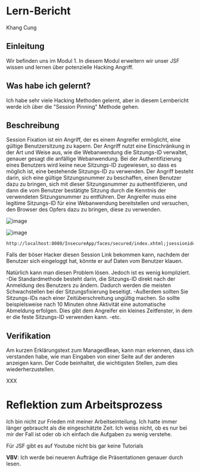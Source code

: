 # Lern-Bericht
Khang Cung

## Einleitung

Wir befinden uns im Modul 1. In diesem Modul erweitern wir unser JSF wissen und lernen über potenzielle Hacking Angriff.

## Was habe ich gelernt?
Ich habe sehr viele Hacking Methoden gelernt, aber in diesem Lernbericht werde ich über die "Session Pinning" Methode gehen.

## Beschreibung

Session Fixation ist ein Angriff, der es einem Angreifer ermöglicht, eine gültige Benutzersitzung zu kapern. Der Angriff nutzt eine Einschränkung in der Art und Weise aus, wie die Webanwendung die Sitzungs-ID verwaltet, genauer gesagt die anfällige Webanwendung. Bei der Authentifizierung eines Benutzers wird keine neue Sitzungs-ID zugewiesen, so dass es möglich ist, eine bestehende Sitzungs-ID zu verwenden. Der Angriff besteht darin, sich eine gültige Sitzungsnummer zu beschaffen, einen Benutzer dazu zu bringen, sich mit dieser Sitzungsnummer zu authentifizieren, und dann die vom Benutzer bestätigte Sitzung durch die Kenntnis der verwendeten Sitzungsnummer zu entführen. Der Angreifer muss eine legitime Sitzungs-ID für eine Webanwendung bereitstellen und versuchen, den Browser des Opfers dazu zu bringen, diese zu verwenden.

![image](https://media.geeksforgeeks.org/wp-content/uploads/20220711160012/sessionfixationattack.png)


![image](https://i.ibb.co/0M1h1PJ/Screenshot-2022-12-14-225843.png)
```
http://localhost:8080/InsecureApp/faces/secured/index.xhtml;jsessionid=25e3a632733dc737e26b434912ef
```
Falls der böser Hacker diesen Session Link bekommen kann, nachdem der Benutzer sich eingeloggt hat, könnte er auf Daten vom Benutzer klauen. 

Natürlich kann man diesen Problem lösen. Jedoch ist es wenig kompliziert. 
-Die Standardmethode besteht darin, die Sitzungs-ID direkt nach der Anmeldung des Benutzers zu ändern. Dadurch werden die meisten Schwachstellen bei der Sitzungsfixierung beseitigt.
-Außerdem sollten Sie Sitzungs-IDs nach einer Zeitüberschreitung ungültig machen. So sollte beispielsweise nach 10 Minuten ohne Aktivität eine automatische Abmeldung erfolgen. Dies gibt dem Angreifer ein kleines Zeitfenster, in dem er die feste Sitzungs-ID verwenden kann.
-etc.

## Verifikation

Am kurzen Erklärungstext zum ManagedBean, kann man erkennen, dass ich verstanden habe, wie man Eingaben von einer Seite auf der anderen anzeigen kann. 
Der Code beinhaltet, die wichtigsten Stellen, zum dies wiederherzustellen.

XXX

# Reflektion zum Arbeitsprozess

Ich bin nicht zur Frieden mit meiner Arbeitseinteilung. Ich hatte immer länger gebraucht als die eingeschätzte Zeit. Ich weiss nicht, ob es nur bei mir der Fall ist oder ob ich einfach die Aufgaben zu wenig verstehe. 

Für JSF gibt es auf Youtube nicht bis gar keine Tutorials 

**VBV**: Ich werde bei neueren Aufträge die Präsentationen genauer durch lesen.

